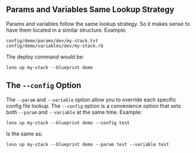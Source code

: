 ## Params and Variables Same Lookup Strategy

Params and variables follow the same lookup strategy. So it makes sense to have them located in a similar structure. Example:

    config/demo/params/dev/my-stack.txt
    config/demo/variables/dev/my-stack.rb

The deploy command would be:

    lono up my-stack --blueprint demo

## The `--config` Option

The `--param` and `--variable` option allow you to override each specific config file lookup.  The `--config` option is a convenience option that sets both `--param` and `--variable` at the same time.  Example:

    lono up my-stack --blueprint demo --config test

Is the same as:

    lono up my-stack --blueprint demo --param test --variable test
